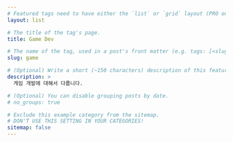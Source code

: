 ```yaml
---
# Featured tags need to have either the `list` or `grid` layout (PRO only).
layout: list

# The title of the tag's page.
title: Game Dev

# The name of the tag, used in a post's front matter (e.g. tags: [<slug>]).
slug: game

# (Optional) Write a short (~150 characters) description of this featured tag.
description: >
  게임 개발에 대해서 다룹니다.

# (Optional) You can disable grouping posts by date.
# no_groups: true

# Exclude this example category from the sitemap.
# DON'T USE THIS SETTING IN YOUR CATEGORIES!
sitemap: false
---
```

